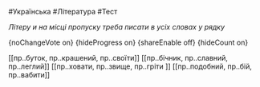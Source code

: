 #Українська #Література #Тест

*Літеру и на місці пропуску треба писати в усіх словах у рядку*

{noChangeVote on}
{hideProgress on}
{shareEnable off}
{hideCount on}

[[пр..буток, пр..крашений, пр..своїти]]
[[пр..бічник, пр..славний, пр..леглий]]
[[пр..ховати, пр..звище, пр..гріти ]]
[[пр..подобний, пр..бій, пр..вабити]]

